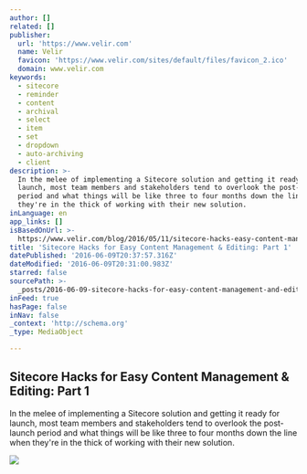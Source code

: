 ```yaml
---
author: []
related: []
publisher:
  url: 'https://www.velir.com'
  name: Velir
  favicon: 'https://www.velir.com/sites/default/files/favicon_2.ico'
  domain: www.velir.com
keywords:
  - sitecore
  - reminder
  - content
  - archival
  - select
  - item
  - set
  - dropdown
  - auto-archiving
  - client
description: >-
  In the melee of implementing a Sitecore solution and getting it ready for
  launch, most team members and stakeholders tend to overlook the post-launch
  period and what things will be like three to four months down the line when
  they're in the thick of working with their new solution.
inLanguage: en
app_links: []
isBasedOnUrl: >-
  https://www.velir.com/blog/2016/05/11/sitecore-hacks-easy-content-management-editing-part-1
title: 'Sitecore Hacks for Easy Content Management & Editing: Part 1'
datePublished: '2016-06-09T20:37:57.316Z'
dateModified: '2016-06-09T20:31:00.983Z'
starred: false
sourcePath: >-
  _posts/2016-06-09-sitecore-hacks-for-easy-content-management-and-editing-part-1.md
inFeed: true
hasPage: false
inNav: false
_context: 'http://schema.org'
_type: MediaObject

---
```

<article style=""><h1>Sitecore Hacks for Easy Content Management &amp; Editing: Part 1</h1><p>In the melee of implementing a Sitecore solution and getting it ready for launch, most team members and stakeholders tend to overlook the post-launch period and what things will be like three to four months down the line when they're in the thick of working with their new solution.</p><img src="https://www.velir.com/sites/default/files/Sitecore%20Content%20Editing%20Hacks%20-%20Restore%201.png" /></article>